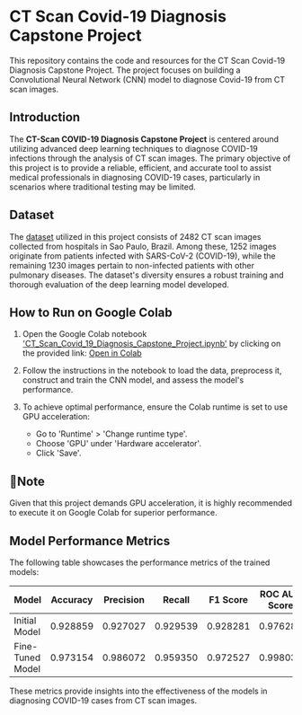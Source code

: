 # CT Scan Covid-19 Diagnosis Capstone Project

This repository contains the code and resources for the CT Scan Covid-19 Diagnosis Capstone Project. The project focuses on building a Convolutional Neural Network (CNN) model to diagnose Covid-19 from CT scan images.

## Introduction

The **CT-Scan COVID-19 Diagnosis Capstone Project** is centered around utilizing advanced deep learning techniques to diagnose COVID-19 infections through the analysis of CT scan images. The primary objective of this project is to provide a reliable, efficient, and accurate tool to assist medical professionals in diagnosing COVID-19 cases, particularly in scenarios where traditional testing may be limited.

## Dataset

The [dataset](Data) utilized in this project consists of 2482 CT scan images collected from hospitals in Sao Paulo, Brazil. Among these, 1252 images originate from patients infected with SARS-CoV-2 (COVID-19), while the remaining 1230 images pertain to non-infected patients with other pulmonary diseases. The dataset's diversity ensures a robust training and thorough evaluation of the deep learning model developed.

## How to Run on Google Colab

1. Open the Google Colab notebook ['CT_Scan_Covid_19_Diagnosis_Capstone_Project.ipynb'](Notebook/CT_Scan_Covid_19_Diagnosis_Capstone_Project.ipynb) by clicking on the provided link:
   [Open in Colab](https://colab.research.google.com/github/Pramod858/CT-Scan-Covid-19-Diagnosis-Capstone-Project/blob/main/Notebook/CT_Scan_Covid_19_Diagnosis_Capstone_Project.ipynb)

2. Follow the instructions in the notebook to load the data, preprocess it, construct and train the CNN model, and assess the model's performance.

3. To achieve optimal performance, ensure the Colab runtime is set to use GPU acceleration:
   - Go to 'Runtime' > 'Change runtime type'.
   - Choose 'GPU' under 'Hardware accelerator'.
   - Click 'Save'.

## 📖Note

Given that this project demands GPU acceleration, it is highly recommended to execute it on Google Colab for superior performance.

## Model Performance Metrics

The following table showcases the performance metrics of the trained models:

| Model           | Accuracy | Precision | Recall  | F1 Score | ROC AUC Score |
|-----------------|----------|-----------|---------|----------|---------------|
| Initial Model   | 0.928859 | 0.927027  | 0.929539| 0.928281 | 0.976287      |
| Fine-Tuned Model| 0.973154 | 0.986072  | 0.959350| 0.972527 | 0.998032      |

These metrics provide insights into the effectiveness of the models in diagnosing COVID-19 cases from CT scan images.

